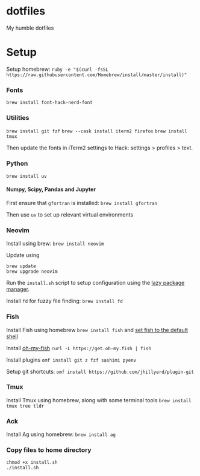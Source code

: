 # dotfiles

My humble dotfiles

# Setup

Setup homebrew:
`ruby -e "$(curl -fsSL https://raw.githubusercontent.com/Homebrew/install/master/install)"`

### Fonts

`brew install font-hack-nerd-font`

### Utilities

`brew install git fzf`
`brew --cask install iterm2 firefox`
`brew install tmux`

Then update the fonts in iTerm2 settings to Hack: settings > profiles > text.

### Python

`brew install uv`

#### Numpy, Scipy, Pandas and Jupyter

First ensure that `gfortran` is installed:
`brew install gfortran`

Then use `uv` to set up relevant virtual environments


### Neovim

Install using brew:
`brew install neovim`

Update using
```
brew update
brew upgrade neovim
```

Run the `install.sh` script to setup configuration using the [lazy package manager](https://lazy.folke.io/).

Install `fd` for fuzzy file finding:
`brew install fd`


### Fish

Install Fish using homebrew
`brew install fish`
and [set fish to the default shell](https://fishshell.com/docs/current/tutorial.html#switching-to-fish)

Install [oh-my-fish](https://github.com/oh-my-fish/oh-my-fish)
`curl -L https://get.oh-my.fish | fish`

Install plugins
`omf install git z fzf sashimi pyenv`

Setup git shortcuts:
`omf install https://github.com/jhillyerd/plugin-git`

### Tmux

Install Tmux using homebrew, along with some terminal tools
`brew install tmux tree tldr`



### Ack

Install Ag using homebrew:
`brew install ag`

### Copy files to home directory

```
chmod +x install.sh
./install.sh
```
